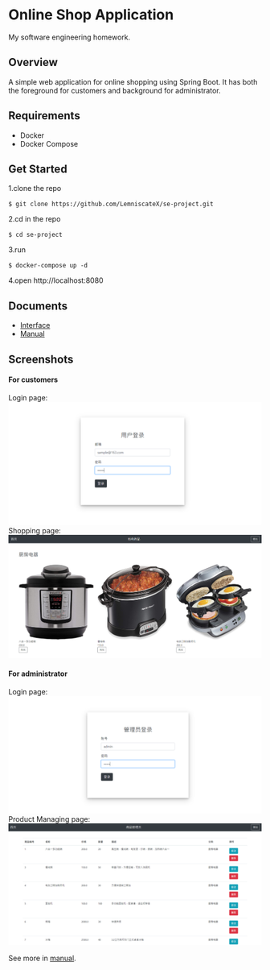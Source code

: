 # Online Shop Application
My software engineering homework.

## Overview
A simple web application for online shopping using Spring Boot. 
It has both the foreground for customers and background for administrator.

## Requirements
- Docker
- Docker Compose

## Get Started
1.clone the repo
```shell script
$ git clone https://github.com/LemniscateX/se-project.git
```

2.cd in the repo
```shell script
$ cd se-project
```

3.run
```shell script
$ docker-compose up -d
```

4.open http://localhost:8080

## Documents
- [Interface](documents/interface.md)
- [Manual](documents/manual.md)

## Screenshots
#### For customers
Login page:
![](screenshots/user-login.png)
Shopping page:
![](screenshots/foreground.png)

#### For administrator
Login page:
![](screenshots/admin-login.png)
Product Managing page:
![](screenshots/background.png)

See more in [manual](documents/manual.md).
